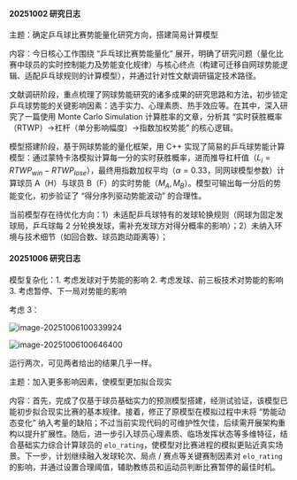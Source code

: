 #### 20251002 研究日志

主题：确定乒乓球比赛势能量化研究方向，搭建简易计算模型

内容：今日核心工作围绕 “乒乓球比赛势能量化” 展开，明确了研究问题（量化比赛中球员的实时控制能力及势能变化规律）与核心终点（构建可迁移自网球势能逻辑、适配乒乓球规则的计算模型），并通过针对性文献调研锚定技术路径。

文献调研阶段，重点梳理了网球势能研究的诸多成果的研究思路和方法，初步锁定乒乓球势能的关键影响因素：选手实力、心理素质、热手效应等。在其中，深入研究了一篇使用 Monte Carlo Simulation 计算胜率的文章，分析其 “实时获胜概率（RTWP）→杠杆（单分影响幅度）→指数加权势能” 的核心逻辑。

模型搭建阶段，基于网球势能的量化框架，用 C++ 实现了简易的乒乓球势能计算模型：通过蒙特卡洛模拟计算每一分的实时获胜概率，进而推导杠杆值（$L_i = RTWP_{win} - RTWP_{lose}$），最终用指数加权平均（$\alpha=0.33$，同网球模型参数）计算球员 A（H）与球员 B（F）的实时势能（$M_A, M_B$）。模型可输出每一分后的势能变化，初步验证了 “得分序列驱动势能波动” 的合理性。

当前模型存在待优化方向：1）未适配乒乓球特有的发球轮换规则（网球为固定发球局，乒乓球每 2 分轮换发球，需补充发球方对得分概率的影响）；2）未纳入环境与技术细节（如回合数、球员跑动距离等）；

#### 20251006 研究日志

模型复杂化：1. 考虑发球对于势能的影响 2. 考虑发球、前三板技术对势能的影响 3. 考虑暂停、下一局对势能的影响

考虑 3：

![image-20251006100339924](E:\课题研究\研究日志.assets\image-20251006100339924.png)

![image-20251006100646400](E:\课题研究\研究日志.assets\image-20251006100646400.png)

运行两次，可见两者给出的结果几乎一样。

主题：加入更多影响因素，使模型更加拟合现实

内容：首先，完成了仅基于球员基础实力的预测模型搭建，经测试验证，该模型已能初步拟合现实比赛的基本规律。接着，修正了原模型在模拟过程中未将 “势能动态变化” 纳入考量的缺陷；不过当前实现代码的可维护性欠佳，后续需开展架构重构以提升扩展性。随后，进一步引入球员心理素质、临场发挥状态等多维特征，结合基础实力综合计算球员的 `elo_rating`，使模型对比赛进程的模拟更贴近真实场景。下一步，计划继续融入发球轮次、局点 / 赛点等关键赛制因素对 `elo_rating` 的影响，并通过设置合理阈值，辅助教练员和运动员判断比赛暂停的最佳时机。